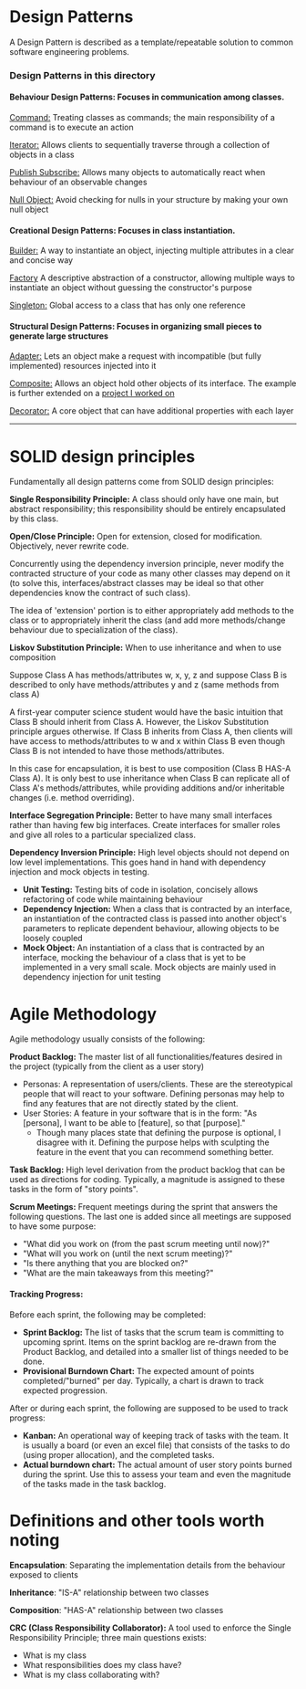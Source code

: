 # Design Patterns

A Design Pattern is described as a template/repeatable solution to common software engineering problems.

### Design Patterns in this directory


#### Behaviour Design Patterns: Focuses in communication among classes.

[Command:](./Command) Treating classes as commands; the main responsibility of a command is to execute an action

[Iterator:](./Iterator) Allows clients to sequentially traverse through a collection of objects in a class

[Publish Subscribe:](./PublishSubscribe) Allows many objects to automatically react when behaviour of an observable changes

[Null Object:](./NullObject) Avoid checking for nulls in your structure by making your own null object


#### Creational Design Patterns: Focuses in class instantiation.

[Builder:](./Builder) A way to instantiate an object, injecting multiple attributes in a clear and concise way

[Factory](./Factory) A descriptive abstraction of a constructor, allowing multiple ways to instantiate an object without guessing the constructor's purpose

[Singleton:](./Singleton) Global access to a class that has only one reference

#### Structural Design Patterns: Focuses in organizing small pieces to generate large structures

[Adapter:](./Adapter) Lets an object make a request with incompatible (but fully implemented) resources injected into it

[Composite:](./Composite) Allows an object hold other objects of its interface. The example is further extended on a [project I worked on](https://github.com/obDann/project-archive/tree/master/JShell)

[Decorator:](./Decorator) A core object that can have additional properties with each layer

---

# SOLID design principles

Fundamentally all design patterns come from SOLID design principles:

**Single Responsibility Principle:** A class should only have one main, but abstract responsibility; this responsibility should be entirely encapsulated by this class.

**Open/Close Principle:** Open for extension, closed for modification. Objectively, never rewrite code.

Concurrently using the dependency inversion principle, never modify the contracted structure of your code as many other classes may depend on it (to solve this, interfaces/abstract classes may be ideal so that other dependencies know the contract of such class).

The idea of 'extension' portion is to either appropriately add methods to the class or to appropriately inherit the class (and add more methods/change behaviour due to specialization of the class).

**Liskov Substitution Principle:** When to use inheritance and when to use composition

Suppose Class A has methods/attributes w, x, y, z and suppose Class B is described to only have methods/attributes y and z (same methods from class A)

A first-year computer science student would have the basic intuition that Class B should inherit from Class A. However, the Liskov Substitution principle argues otherwise. If Class B inherits from Class A, then clients will have access to methods/attributes to w and x within Class B even though Class B is not intended to have those methods/attributes.

In this case for encapsulation, it is best to use composition (Class B HAS-A Class A). It is only best to use inheritance when Class B can replicate all of Class A's methods/attributes, while providing additions and/or inheritable changes (i.e. method overriding).

**Interface Segregation Principle:** Better to have many small interfaces rather than having few big interfaces. Create interfaces for smaller roles and give all roles to a particular specialized class.

**Dependency Inversion Principle:** High level objects should not depend on low level implementations. This goes hand in hand with dependency injection and mock objects in testing.

* **Unit Testing:** Testing bits of code in isolation, concisely allows refactoring of code while maintaining behaviour
* **Dependency Injection:** When a class that is contracted by an interface, an instantiation of the contracted class is passed into another object's parameters to replicate dependent behaviour, allowing objects to be loosely coupled
* **Mock Object:** An instantiation of a class that is contracted by an interface, mocking the behaviour of a class that is yet to be implemented in a very small scale. Mock objects are mainly used in dependency injection for unit testing

# Agile Methodology

Agile methodology usually consists of the following:

**Product Backlog:** The master list of all functionalities/features desired in the project (typically from the client as a user story)
  * Personas: A representation of users/clients. These are the stereotypical people that will react to your software. Defining personas may help to find any features that are not directly stated by the client.
  * User Stories: A feature in your software that is in the form: "As [persona], I want to be able to [feature], so that [purpose]."
    * Though many places state that defining the purpose is optional, I disagree with it. Defining the purpose helps with sculpting the feature in the event that you can recommend something better.

**Task Backlog:** High level derivation from the product backlog that can be used as directions for coding. Typically, a magnitude is assigned to these tasks in the form of "story points".

**Scrum Meetings:** Frequent meetings during the sprint that answers the following questions. The last one is added since all meetings are supposed to have some purpose:
  * "What did you work on (from the past scrum meeting until now)?"
  * "What will you work on (until the next scrum meeting)?"
  * "Is there anything that you are blocked on?"
  * "What are the main takeaways from this meeting?"

#### Tracking Progress:
Before each sprint, the following may be completed:
* **Sprint Backlog:** The list of tasks that the scrum team is committing to upcoming sprint. Items on the sprint backlog are re-drawn from the Product Backlog, and detailed into a smaller list of things needed to be done.
* **Provisional Burndown Chart:** The expected amount of points completed/"burned" per day. Typically, a chart is drawn to track expected progression.

After or during each sprint, the following are supposed to be used to track progress:
* **Kanban:** An operational way of keeping track of tasks with the team. It is usually a board (or even an excel file) that consists of the tasks to do (using proper allocation), and the completed tasks.
* **Actual burndown chart:** The actual amount of user story points burned during the sprint. Use this to assess your team and even the magnitude of the tasks made in the task backlog.

# Definitions and other tools worth noting

**Encapsulation**: Separating the implementation details from the behaviour exposed to clients

**Inheritance**: "IS-A" relationship between two classes

**Composition**: "HAS-A" relationship between two classes

**CRC (Class Responsibility Collaborator):** A tool used to enforce the Single Responsibility Principle; three main questions exists:
* What is my class
* What responsibilities does my class have?
* What is my class collaborating with?
